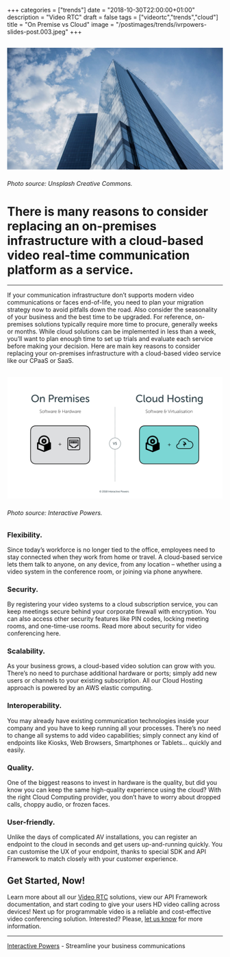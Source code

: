 +++
categories = ["trends"]
date = "2018-10-30T22:00:00+01:00"
description = "Video RTC"
draft = false
tags = ["videortc","trends","cloud"]
title = "On Premise vs Cloud"
image = "/postimages/trends/ivrpowers-slides-post.003.jpeg"
+++

![On Premise vs Cloud Hosting](/postimages/trends/ivrpowers-slides-post.003.jpeg)
-----------
###### Photo source: Unsplash Creative Commons.

# There is many reasons to consider replacing an on-premises infrastructure with a cloud-based video real-time communication platform as a service.
---

If your communication infrastructure don’t supports modern video communications or faces end-of-life, you need to plan your migration strategy now to avoid pitfalls down the road. Also consider the seasonality of your business and the best time to be upgraded. For reference, on-premises solutions typically require more time to procure, generally weeks or months. While cloud solutions can be implemented in less than a week, you’ll want to plan enough time to set up trials and evaluate each service before making your decision. Here are main key reasons to consider replacing your on-premises infrastructure with a cloud-based video service like our CPaaS or SaaS.

![Total Cost Ownership TCO](/postimages/trends/ivrpowers-slides-post.001.png)
-----------
###### Photo source: Interactive Powers.

### Flexibility.

Since today’s workforce is no longer tied to the office, employees need to stay connected when they work from home or travel. A cloud-based service lets them talk to anyone, on any device, from any location – whether using a video system in the conference room, or joining via phone anywhere.

###  Security.

By registering your video systems to a cloud subscription service, you can keep meetings secure behind your corporate firewall with encryption. You can also access other security features like PIN codes, locking meeting rooms, and one-time-use rooms. Read more about security for video conferencing here.

### Scalability.

As your business grows, a cloud-based video solution can grow with you. There’s no need to purchase additional hardware or ports; simply add new users or channels to your existing subscription. All our Cloud Hosting approach is powered by an AWS elastic computing.

### Interoperability.

You may already have existing communication technologies inside your company and you have to keep running all your processes. There’s no need to change all systems to add video capabilities; simply connect any kind of endpoints like Kiosks, Web Browsers, Smartphones or Tablets... quickly and easily.

### Quality.

One of the biggest reasons to invest in hardware is the quality, but did you know you can keep the same high-quality experience using the cloud? With the right Cloud Computing provider, you don’t have to worry about dropped calls, choppy audio, or frozen faces. 

### User-friendly.

Unlike the days of complicated AV installations, you can register an endpoint to the cloud in seconds and get users up-and-running quickly. You can customise the UX of your endpoint, thanks to special SDK and API Framework to match closely with your customer experience.

## Get Started, Now!

Learn more about all our [Video RTC](https://www.ivrpowers.com/videortc/) solutions, view our API Framework documentation, and start coding to give your users HD video calling across devices! Next up for programmable video is a reliable and cost-effective video conferencing solution. Interested? Please, [let us know](https://www.ivrpowers.com/support-services/) for more information.

---
[Interactive Powers](http://www.ivrpowers.com/) - Streamline your business communications




